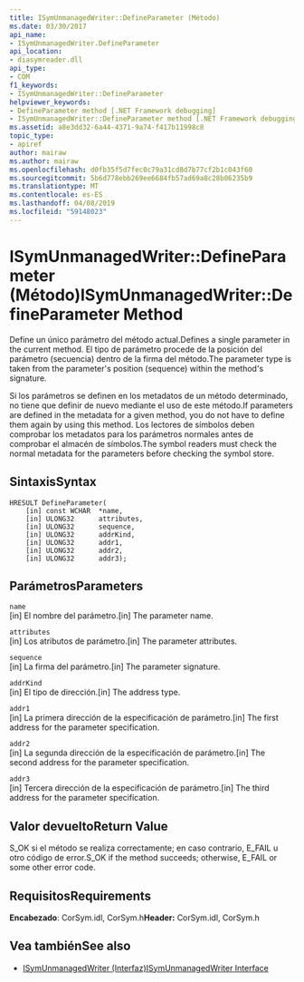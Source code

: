 ```yaml
---
title: ISymUnmanagedWriter::DefineParameter (Método)
ms.date: 03/30/2017
api_name:
- ISymUnmanagedWriter.DefineParameter
api_location:
- diasymreader.dll
api_type:
- COM
f1_keywords:
- ISymUnmanagedWriter::DefineParameter
helpviewer_keywords:
- DefineParameter method [.NET Framework debugging]
- ISymUnmanagedWriter::DefineParameter method [.NET Framework debugging]
ms.assetid: a8e3dd32-6a44-4371-9a74-f417b11998c8
topic_type:
- apiref
author: mairaw
ms.author: mairaw
ms.openlocfilehash: d0fb35f5d7fec0c79a31cd8d7b77cf2b1c043f60
ms.sourcegitcommit: 5b6d778ebb269ee6684fb57ad69a8c28b06235b9
ms.translationtype: MT
ms.contentlocale: es-ES
ms.lasthandoff: 04/08/2019
ms.locfileid: "59148023"
---
```

# <a name="isymunmanagedwriterdefineparameter-method"></a><span data-ttu-id="cade1-102">ISymUnmanagedWriter::DefineParameter (Método)</span><span class="sxs-lookup"><span data-stu-id="cade1-102">ISymUnmanagedWriter::DefineParameter Method</span></span>
<span data-ttu-id="cade1-103">Define un único parámetro del método actual.</span><span class="sxs-lookup"><span data-stu-id="cade1-103">Defines a single parameter in the current method.</span></span> <span data-ttu-id="cade1-104">El tipo de parámetro procede de la posición del parámetro (secuencia) dentro de la firma del método.</span><span class="sxs-lookup"><span data-stu-id="cade1-104">The parameter type is taken from the parameter's position (sequence) within the method's signature.</span></span>  
  
 <span data-ttu-id="cade1-105">Si los parámetros se definen en los metadatos de un método determinado, no tiene que definir de nuevo mediante el uso de este método.</span><span class="sxs-lookup"><span data-stu-id="cade1-105">If parameters are defined in the metadata for a given method, you do not have to define them again by using this method.</span></span> <span data-ttu-id="cade1-106">Los lectores de símbolos deben comprobar los metadatos para los parámetros normales antes de comprobar el almacén de símbolos.</span><span class="sxs-lookup"><span data-stu-id="cade1-106">The symbol readers must check the normal metadata for the parameters before checking the symbol store.</span></span>  
  
## <a name="syntax"></a><span data-ttu-id="cade1-107">Sintaxis</span><span class="sxs-lookup"><span data-stu-id="cade1-107">Syntax</span></span>  
  
```  
HRESULT DefineParameter(  
    [in] const WCHAR  *name,  
    [in] ULONG32      attributes,  
    [in] ULONG32      sequence,  
    [in] ULONG32      addrKind,  
    [in] ULONG32      addr1,  
    [in] ULONG32      addr2,  
    [in] ULONG32      addr3);  
```  
  
## <a name="parameters"></a><span data-ttu-id="cade1-108">Parámetros</span><span class="sxs-lookup"><span data-stu-id="cade1-108">Parameters</span></span>  
 `name`  
 <span data-ttu-id="cade1-109">[in] El nombre del parámetro.</span><span class="sxs-lookup"><span data-stu-id="cade1-109">[in] The parameter name.</span></span>  
  
 `attributes`  
 <span data-ttu-id="cade1-110">[in] Los atributos de parámetro.</span><span class="sxs-lookup"><span data-stu-id="cade1-110">[in] The parameter attributes.</span></span>  
  
 `sequence`  
 <span data-ttu-id="cade1-111">[in] La firma del parámetro.</span><span class="sxs-lookup"><span data-stu-id="cade1-111">[in] The parameter signature.</span></span>  
  
 `addrKind`  
 <span data-ttu-id="cade1-112">[in] El tipo de dirección.</span><span class="sxs-lookup"><span data-stu-id="cade1-112">[in] The address type.</span></span>  
  
 `addr1`  
 <span data-ttu-id="cade1-113">[in] La primera dirección de la especificación de parámetro.</span><span class="sxs-lookup"><span data-stu-id="cade1-113">[in] The first address for the parameter specification.</span></span>  
  
 `addr2`  
 <span data-ttu-id="cade1-114">[in] La segunda dirección de la especificación de parámetro.</span><span class="sxs-lookup"><span data-stu-id="cade1-114">[in] The second address for the parameter specification.</span></span>  
  
 `addr3`  
 <span data-ttu-id="cade1-115">[in] Tercera dirección de la especificación de parámetro.</span><span class="sxs-lookup"><span data-stu-id="cade1-115">[in] The third address for the parameter specification.</span></span>  
  
## <a name="return-value"></a><span data-ttu-id="cade1-116">Valor devuelto</span><span class="sxs-lookup"><span data-stu-id="cade1-116">Return Value</span></span>  
 <span data-ttu-id="cade1-117">S_OK si el método se realiza correctamente; en caso contrario, E_FAIL u otro código de error.</span><span class="sxs-lookup"><span data-stu-id="cade1-117">S_OK if the method succeeds; otherwise, E_FAIL or some other error code.</span></span>  
  
## <a name="requirements"></a><span data-ttu-id="cade1-118">Requisitos</span><span class="sxs-lookup"><span data-stu-id="cade1-118">Requirements</span></span>  
 <span data-ttu-id="cade1-119">**Encabezado**: CorSym.idl, CorSym.h</span><span class="sxs-lookup"><span data-stu-id="cade1-119">**Header:** CorSym.idl, CorSym.h</span></span>  
  
## <a name="see-also"></a><span data-ttu-id="cade1-120">Vea también</span><span class="sxs-lookup"><span data-stu-id="cade1-120">See also</span></span>

- [<span data-ttu-id="cade1-121">ISymUnmanagedWriter (Interfaz)</span><span class="sxs-lookup"><span data-stu-id="cade1-121">ISymUnmanagedWriter Interface</span></span>](../../../../docs/framework/unmanaged-api/diagnostics/isymunmanagedwriter-interface.md)
